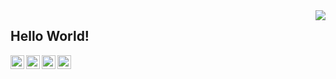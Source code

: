 <img align="right" src="https://github-readme-stats.vercel.app/api?username=xudafeng&text_bold=false&show=prs_merged,prs_merged_percentage&number_format=long&rank_icon=percentile&show_icons=true&include_all_commits=true" />

## Hello World!

<a href="https://twitter.com/2009xdf" target="_blank">
  <img align="left" width="22px" src="https://cdn.jsdelivr.net/npm/simple-icons@v3/icons/twitter.svg" />
</a>
<a href="https://github.com/xudafeng">
  <img align="left" width="22px" src="https://cdn.jsdelivr.net/npm/simple-icons@v3/icons/github.svg" />
</a>
<a href="https://www.zhihu.com/people/xudafeng" target="_blank">
  <img align="left" width="22px" src="https://cdn.jsdelivr.net/npm/simple-icons@3.1.0/icons/zhihu.svg" />
</a>
<a href="https://yuque.com/xudafeng" target="_blank">
  <img align="left" width="22px" src="https://cdn.jsdelivr.net/gh/snapre/snapre@1.0.0/svg/yuque.svg" />
</a>

